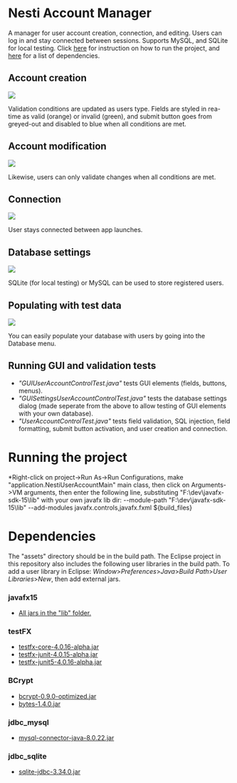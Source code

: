 Nesti Account Manager
=============
A manager for user account creation, connection, and editing.  Users can log in and stay connected between sessions. Supports MySQL, and SQLite for local testing. Click [here](#running-the-project) for instruction on how to run the project, and [here](#dependencies) for a list of dependencies.

## Account creation

![](https://github.com/erikshea/nesti/blob/master/assets/readme/creation.png?raw=true)

Validation conditions are updated as users type. Fields are styled in rea-time as valid (orange) or invalid (green), and submit button goes from greyed-out and disabled to blue when all conditions are met.

## Account modification

![](https://github.com/erikshea/nesti/blob/master/assets/readme/modification.png?raw=true)

Likewise, users can only validate changes when all conditions are met.

## Connection

![](https://github.com/erikshea/nesti/blob/master/assets/readme/connection.png?raw=true)

User stays connected between app launches.

## Database settings

![](https://github.com/erikshea/nesti/blob/master/assets/readme/database-settings.png?raw=true)

SQLite (for local testing) or MySQL can be used to store registered users.

## Populating with test data

![](https://github.com/erikshea/nesti/blob/master/assets/readme/populate-database.png?raw=true)

You can easily populate your database with users by going into the Database menu.

## Running GUI and validation tests
* *"GUIUserAccountControlTest.java"* tests GUI elements (fields, buttons, menus).
* *"GUISettingsUserAccountControlTest.java"* tests the database settings dialog (made seperate from the above to allow testing of GUI elements with your own database).
* *"UserAccountControlTest.java"* tests field validation, SQL injection, field formatting, submit button activation, and user creation and connection.

Running the project
=============
*Right-click on project->Run As->Run Configurations, make "application.NestiUserAccountMain" main class,
	then click on Arguments->VM arguments,
	then enter the following line, substituting "F:\dev\javafx-sdk-15\lib" with your own javafx lib dir:
--module-path "F:\dev\javafx-sdk-15\lib" --add-modules javafx.controls,javafx.fxml ${build_files}

Dependencies
=============
The "assets" directory should be in the build path. The Eclipse project in this repository also includes the following user libraries in the build path. To add a user library in Eclipse: *Window*>*Preferences*>*Java*>*Build Path*>*User Libraries*>*New*, then add external jars.

### javafx15
* [All jars in the "lib" folder.](https://gluonhq.com/products/javafx/)

### testFX
* [testfx-core-4.0.16-alpha.jar](https://repo1.maven.org/maven2/org/testfx/testfx-core/4.0.16-alpha/testfx-core-4.0.16-alpha.jar)
* [testfx-junit-4.0.15-alpha.jar](https://repo1.maven.org/maven2/org/testfx/testfx-junit/4.0.15-alpha/testfx-junit-4.0.15-alpha.jar)
* [testfx-junit5-4.0.16-alpha.jar](https://repo1.maven.org/maven2/org/testfx/testfx-junit5/4.0.16-alpha/testfx-junit5-4.0.16-alpha.jar)

### BCrypt
* [bcrypt-0.9.0-optimized.jar](https://repo1.maven.org/maven2/at/favre/lib/bcrypt/0.9.0/bcrypt-0.9.0-optimized.jar)
* [bytes-1.4.0.jar](https://repo1.maven.org/maven2/at/favre/lib/bytes/1.4.0/bytes-1.4.0.jar)

### jdbc_mysql
* [mysql-connector-java-8.0.22.jar](https://dev.mysql.com/downloads/connector/j/)

### jdbc_sqlite
* [sqlite-jdbc-3.34.0.jar](https://repo1.maven.org/maven2/org/xerial/sqlite-jdbc/3.34.0/sqlite-jdbc-3.34.0.jar)

